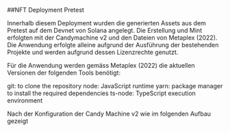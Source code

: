 ##NFT Deployment Pretest

Innerhalb diesem Deployment wurden die generierten Assets aus dem Pretest auf dem Devnet von Solana angelegt.
Die Erstellung und Mint erfolgten mit der Candymachine v2 und den Dateien von Metaplex (2022).
Die Anwendung erfolgte alleine aufgrund der Ausführung der bestehenden Projekte und werden aufgrund dessen Lizenzrechte genutzt.


Für die Anwendung werden gemäss Metaplex (2022) die aktuellen Versionen der folgenden Tools benötigt:

git: to clone the repository
node: JavaScript runtime
yarn: package manager to install the required dependencies
ts-node: TypeScript execution environment

Nach der Konfiguration der Candy Machine v2 wie im folgenden Aufbau gezeigt 
